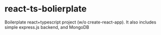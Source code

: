 # react-ts-bolierplate

Boilerplate react+typescript project (w/o create-react-app).
It also includes simple express.js backend, and MongoDB
